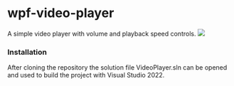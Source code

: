 # wpf-video-player

A simple video player with volume and playback speed controls.
<img src="https://raw.githubusercontent.com/ZuzannaWojtowicz/test/main/screen.PNG?token=GHSAT0AAAAAACFSDWEORSAH2ZVG3U7RP5TAZGFI6HA"/>

### Installation
After cloning the repository the solution file VideoPlayer.sln can be opened and used to build the project with Visual Studio 2022.